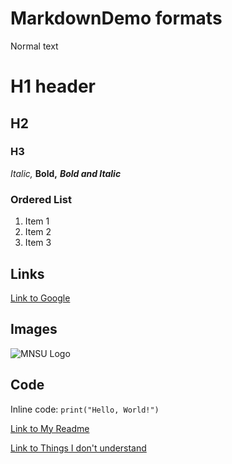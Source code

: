 # MarkdownDemo formats

Normal text 

# H1 header
## H2
### H3


*Italic,*
**Bold,**
***Bold and Italic***

### Ordered List

1. Item 1
2. Item 2
3. Item 3

## Links

[Link to Google](https://www.bing.com/)

## Images

![MNSU Logo](https://upload.wikimedia.org/wikipedia/en/thumb/5/5a/Minnesota_State_Mavericks_logo.svg/1200px-Minnesota_State_Mavericks_logo.svg.png)

## Code

Inline code: `print("Hello, World!")`


[Link to My Readme](https://github.com/MelanShifa/melan-shifa#readme)


[Link to Things I don't understand](https://github.com/MelanShifa/Homework/blob/main/ThingsIDontUnderstand.md)
